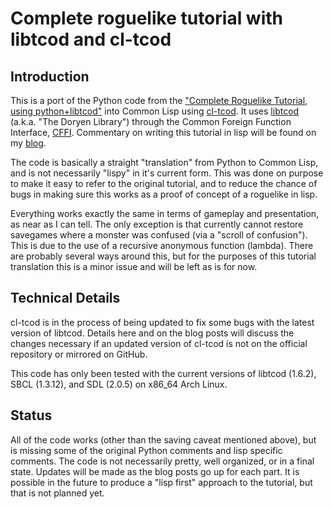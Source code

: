 # Complete roguelike tutorial with libtcod and cl-tcod

## Introduction

This is a port of the Python code from the ["Complete Roguelike Tutorial, using python+libtcod"](http://www.roguebasin.com/index.php?title=Complete_Roguelike_Tutorial,_using_python%2Blibtcod) into Common Lisp using [cl-tcod](https://bitbucket.org/eeeickythump/cl-tcod). It uses [libtcod](https://bitbucket.org/libtcod/libtcod) (a.k.a. "The Doryen Library") through the Common Foreign Function Interface, [CFFI](https://common-lisp.net/project/cffi/). Commentary on writing this tutorial in lisp will be found on my [blog](https://9bladed.com).

The code is basically a straight "translation" from Python to Common Lisp, and is not necessarily "lispy" in it's current form. This was done on purpose to make it easy to refer to the original tutorial, and to reduce the chance of bugs in making sure this works as a proof of concept of a roguelike in lisp.

Everything works exactly the same in terms of gameplay and presentation, as near as I can tell. The only exception is that currently cannot restore savegames where a monster was confused (via a "scroll of confusion"). This is due to the use of a recursive anonymous function (lambda). There are probably several ways around this, but for the purposes of this tutorial translation this is a minor issue and will be left as is for now.

## Technical Details

cl-tcod is in the process of being updated to fix some bugs with the latest version of libtcod. Details here and on the blog posts will discuss the changes necessary if an updated version of cl-tcod is not on the official repository or mirrored on GitHub.

This code has only been tested with the current versions of libtcod (1.6.2), SBCL (1.3.12), and SDL (2.0.5) on x86_64 Arch Linux.

## Status

All of the code works (other than the saving caveat mentioned above), but is missing some of the original Python comments and lisp specific comments. The code is not necessarily pretty, well organized, or in a final state. Updates will be made as the blog posts go up for each part. It is possible in the future to produce a "lisp first" approach to the tutorial, but that is not planned yet.
